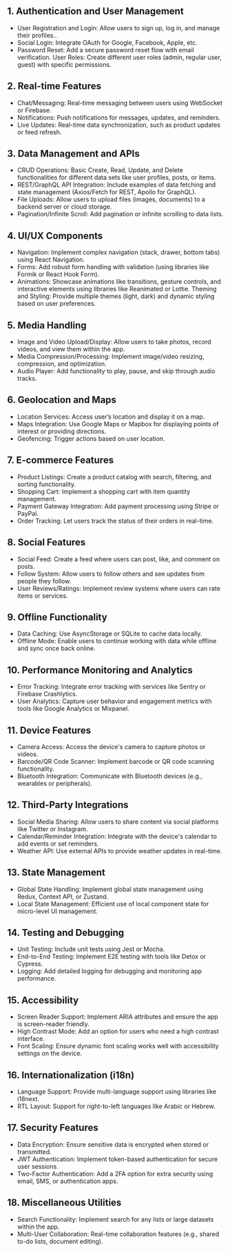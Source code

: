 ## 1. Authentication and User Management
- User Registration and Login: Allow users to sign up, log in, and manage their profiles..
- Social Login: Integrate OAuth for Google, Facebook, Apple, etc.
- Password Reset: Add a secure password reset flow with email verification.
User Roles: Create different user roles (admin, regular user, guest) with specific permissions.
## 2. Real-time Features
- Chat/Messaging: Real-time messaging between users using WebSocket or Firebase.
- Notifications: Push notifications for messages, updates, and reminders.
- Live Updates: Real-time data synchronization, such as product updates or feed refresh.
## 3. Data Management and APIs
- CRUD Operations: Basic Create, Read, Update, and Delete functionalities for different data sets like user profiles, posts, or items.
- REST/GraphQL API Integration: Include examples of data fetching and state management (Axios/Fetch for REST, Apollo for GraphQL).
- File Uploads: Allow users to upload files (images, documents) to a backend server or cloud storage.
- Pagination/Infinite Scroll: Add pagination or infinite scrolling to data lists.
## 4. UI/UX Components
- Navigation: Implement complex navigation (stack, drawer, bottom tabs) using React Navigation.
- Forms: Add robust form handling with validation (using libraries like Formik or React Hook Form).
- Animations: Showcase animations like transitions, gesture controls, and interactive elements using libraries like Reanimated or Lottie.
Theming and Styling: Provide multiple themes (light, dark) and dynamic styling based on user preferences.
## 5. Media Handling
- Image and Video Upload/Display: Allow users to take photos, record videos, and view them within the app.
- Media Compression/Processing: Implement image/video resizing, compression, and optimization.
- Audio Player: Add functionality to play, pause, and skip through audio tracks.
## 6. Geolocation and Maps
- Location Services: Access user’s location and display it on a map.
- Maps Integration: Use Google Maps or Mapbox for displaying points of interest or providing directions.
- Geofencing: Trigger actions based on user location.
## 7. E-commerce Features
- Product Listings: Create a product catalog with search, filtering, and sorting functionality.
- Shopping Cart: Implement a shopping cart with item quantity management.
- Payment Gateway Integration: Add payment processing using Stripe or PayPal.
- Order Tracking: Let users track the status of their orders in real-time.
## 8. Social Features
- Social Feed: Create a feed where users can post, like, and comment on posts.
- Follow System: Allow users to follow others and see updates from people they follow.
- User Reviews/Ratings: Implement review systems where users can rate items or services.
## 9. Offline Functionality
- Data Caching: Use AsyncStorage or SQLite to cache data locally.
- Offline Mode: Enable users to continue working with data while offline and sync once back online.
## 10. Performance Monitoring and Analytics
- Error Tracking: Integrate error tracking with services like Sentry or Firebase Crashlytics.
- User Analytics: Capture user behavior and engagement metrics with tools like Google Analytics or Mixpanel.
## 11. Device Features
- Camera Access: Access the device's camera to capture photos or videos.
- Barcode/QR Code Scanner: Implement barcode or QR code scanning functionality.
- Bluetooth Integration: Communicate with Bluetooth devices (e.g., wearables or peripherals).
## 12. Third-Party Integrations
- Social Media Sharing: Allow users to share content via social platforms like Twitter or Instagram.
- Calendar/Reminder Integration: Integrate with the device's calendar to add events or set reminders.
- Weather API: Use external APIs to provide weather updates in real-time.
## 13. State Management
- Global State Handling: Implement global state management using Redux, Context API, or Zustand.
- Local State Management: Efficient use of local component state for micro-level UI management.
## 14. Testing and Debugging
- Unit Testing: Include unit tests using Jest or Mocha.
- End-to-End Testing: Implement E2E testing with tools like Detox or Cypress.
- Logging: Add detailed logging for debugging and monitoring app performance.
## 15. Accessibility
- Screen Reader Support: Implement ARIA attributes and ensure the app is screen-reader friendly.
- High Contrast Mode: Add an option for users who need a high contrast interface.
- Font Scaling: Ensure dynamic font scaling works well with accessibility settings on the device.
## 16. Internationalization (i18n)
- Language Support: Provide multi-language support using libraries like i18next.
- RTL Layout: Support for right-to-left languages like Arabic or Hebrew.
## 17. Security Features
- Data Encryption: Ensure sensitive data is encrypted when stored or transmitted.
- JWT Authentication: Implement token-based authentication for secure user sessions.
- Two-Factor Authentication: Add a 2FA option for extra security using email, SMS, or authentication apps.
## 18. Miscellaneous Utilities
- Search Functionality: Implement search for any lists or large datasets within the app.
- Multi-User Collaboration: Real-time collaboration features (e.g., shared to-do lists, document editing).

